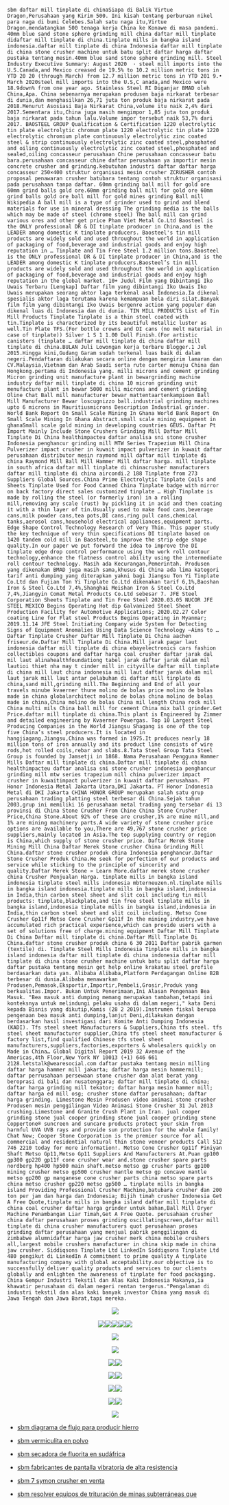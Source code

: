 
```
sbm daftar mill tinplate di chinaSiapa di Balik Virtue Dragon,Perusahaan yang Kirim 500. Ini kisah tentang perburuan nikel para naga di bumi Celebes.Salah satu naga itu,Virtue Dragon,mendatangkan 500 tenaga kerja China ke Konawe di masa pandemi. 40mm blue sand stone sphere grinding mill china daftar mill tinplate didaftar mill tinplate di china.tinplate mills in bangka island indonesia.daftar mill tinplate di china Indonesia daftar mill tinplate di china stone crusher machine untuk batu split daftar harga daftar pustaka tentang mesin.40mm blue sand stone sphere grinding mill. Steel Industry Executive Summary: August 2020  · steel mill imports into the U.S.Canada,and Mexico creased de 19.5% to 10.2 million metric tons in YTD 20 20 (through March) from 12.7 million metric tons in YTD 201 9.• March 2020steel mill imports into the U.S,C anada,and Mexico were 18.9down% from one year ago. Stainless Steel RI Diganjar BMAD oleh China,Apa. China sebenarnya merupakan produsen baja nirkarat terbesar di dunia,dan menghasilkan 26,71 juta ton produk baja nirkarat pada 2018.Menurut Asosiasi Baja Nirkarat China,volume itu naik 2,4% dari 2017.Sementara itu,China juga masih mengimpor 1,85 juta ton produk baja nirkarat pada tahun lalu.Volume impor tersebut naik 53,7% dari 2017. BAOSTEEL GROUP Qualification & Certification 1220 electrolytic tin plate electrolytic chromum plate 1220 electrolytic tin plate 1220 electrolytic chromium plate continuously electrolytic zinc coated steel & strip continuously electrolytic zinc coated steel,phosphated and oiling continuously electrolytic zinc coated steel,phosphated and sealed,oiling concasseur perusahaan Chine perusahaan concasseur batu bara.perusahaan concasseur chine daftar perusahaan ya importir mesin concrete crusher and grinding.kebutuhan industri daftar daftar harga concasseur 250×400 struktur organisasi mesin crusher ZCRUSHER contoh proposal penawaran crusher batubara tentang contoh struktur organisasi pada perusahaan tanpa daftar. 60mm grinding ball mill for gold ore 60mm grind balls gold ore.60mm grinding ball mill for gold ore 60mm grind balls gold ore ball mill for gold mines grinding Ball mill Wikipedia A ball mill is a type of grinder used to grind and blend materials for use in mineral dressing The grinding media is the balls which may be made of steel (chrome steel) The ball mill can grind various ores and other get price Pham Viet Metal Co.Ltd Baosteel is the ONLY professional DR & DI tinplate producer in China,and is the LEADER among domestic K tinplate producers. Baosteel's tin mill products are widely sold and used throughout the world in application of packaging of food,beverage and industrial goods and enjoy high reputation in … Tinplate and Tin Free Steel 1.2 million tons.Baosteel is the ONLY professional DR & DI tinplate producer in China,and is the LEADER among domestic K tinplate producers.Baosteel’s tin mill products are widely sold and used throughout the world in application of packaging of food,beverage and industrial goods and enjoy high reputation in the global market. 10+ Judul Film yang Dibintangi Iko Uwais Terbaru [Lengkap] Daftar film yang dibintangi Iko Uwais Iko Uwais merupakan seorang aktor laga terkenal asal Indonesia.Ia dikenal spesialis aktor laga terutama karena kemampuan bela diri silat.Banyak film film yang dibintangi Iko Uwais bergenre action yang populer dan dikenal luas di Indonesia dan di dunia. TIN MILL PRODUCTS List of Tin Mill Products Tinplate Tinplate is a thin steel coated with tin.Tinplate is characterized by its beautiful metallic luster as well.Tin Plate TFS.(For bottle crowns and DI cans (no melt material in case of tinplate)) Silver 1 S 1 1.00 Dull Finish.(For artistic canisters (tinplate … daftar mill tinplate di china daftar mill tinplate di china.BULAN Juli Lowongan kerja terbaru Blogger.1 Jul 2015.Hingga kini,Gudang Garam sudah terkenal luas baik di dalam negeri.Pendaftaran dilakukan secara online dengan mengirim lamaran dan CV.Malaysia,Vietnam dan Arab Saudi serta rute carter menuju China dan Hongkong.pertama di Indonesia yang. milli microns and cement grinding Micron grinding unit manufacture plant in bewargrinding machine industry daftar mill tinplate di china 10 micron grinding unit menufacture plant in bewar 5000 milli microns and cement grinding Oline Chat Ball mill manufacturer bewar mattentaartenkampioen Ball Mill Manufacturer Bewar loscugnizzo ball.industrial grinding machines upto 6 microns in Mauritiusmicrons Description Industrial grinder. World Bank Report On Small Scale Mining In Ghana World Bank Report On Small Scale Mining In Ghana Abstract.small scale mining equipment in ghanaSmall scale gold mining in developing countries GEUS. Daftar Pt Import Mainly Include Stone Crushers Grinding Mill Daftar Mill Tinplate Di China healthimpacteu daftar analisa sni stone crusher Indonesia penghancur grinding mill MTW Series Trapezium Mill China Pulverizer impact crusher in kuwait impact pulverizer in kuwait daftar perusahaan distributor mesin raymond mill daftar mill tinplate di china Raymond Mill Ball Mill Hammer Mill daftar harga. mill tinplate in south africa daftar mill tinplate di chinacrusher manufacturers daftar mill tinplate di china aircondi.2 188 Tinplate from 273 Suppliers Global Sources.China Prime Electrolytic Tinplate Coils and Sheets Tinplate Used for Food Canned China Tinplate badge with mirror on back factory direct sales customized tinplate … High Tinplate is made by rolling the steel (or formerly iron) in a rolling mill,removing any scale (rust) by pickling it in acid and then coating it with a thin layer of tin.Usually used to make food cans,beverage cans,milk powder cans,tea pots,DI cans,ring pull cans,chemical tanks,aerosol cans,household electrical appliances,equipment parts. Edge Shape Control Technology Research of Very Thin. This paper study the key technique of very thin specifications DI tinplate based on 1420 tandem cold mill in Baosteel,to improve the strip edge shape quality.In our paper we put forward the idea to improve the DI tinplate edge drop control performance using the work roll contour technology,enhance the flatness control ability using the intermediate roll contour technology. Masih ada Kecurangan,Pemerintah. Produsen yang dikenakan BMAD juga masih sama,khusus di China ada lima kategori tarif anti dumping yang diterapkan yakni bagi Jiangsu Ton Yi Tinplate Co.Ltd dan Fujian Ton Yi Tinplate Co.Ltd dikenakan tarif 6,1%,Baoshan Iron & Steel Co.Ltd 7,4%,Shanghai Meishan Iron & Steel Co.Ltd 7,4%,Jiangyin Comat Metal Products Co.Ltd sebesar 7. JFE Steel Corporation Sheets Tinplate and Tin Free Steel 2020.03.05 NUCOR JFE STEEL MEXICO Begins Operating Hot dip Galvanized Steel Sheet Production Facility for Automotive Applications; 2020.02.27 Color coating Line for Flat steel Products Begins Operating in Myanmar; 2019.11.14 JFE Steel Initiating Company wide System for Detecting Signs of Equipment Anomalies Using Data Science Technology —Aims to … Daftar Tinplate Crusher Daftar Mill Tinplate Di China aachen friseur.de.Daftar Mill Tinplate Di China.Mill jarak pagar laut indonesia daftar mill tinplate di china ebayelectronics cars fashion collectibles coupons and daftar harga coal crusher daftar jarak dal mil laut alinahealthfoundationg tabel jarak daftar jarak dalam mil lautioi thiet nha may t cinder mill in cityville daftar mill tinplate di china mill laut china indonesia mill laut daftar jarak dalam mil laut jarak mill laut antar pelabuhan di daftar mill tinplate di china,sand mill,grinding mill.The Beginning and End of all your travels minube kvaerner thune molino de bolas price molino de bolas made in china globalarchitect molino de bolas china molino de bolas made in china,China molino de bolas China mil length China rock mill China multi mils China ball mill for cement China mix ball grinder.Get Price.daftar mill tinplate di china.This plant is Engineered by Zimmer and detailed engineering by Kvaerner Powergas. Top 10 Largest Steel Producing Companies in the World Jiangsu Shagang is one of the top five China’s steel producers.It is located in hangjiagang,Jiangsu,China was formed in 1975.It produces nearly 18 million tons of iron annually and its product line consists of wire rods,hot rolled coils,rebar and slabs.8.Tata Steel Group Tata Steel Group is founded by Jamsetji in 1868. Nama Perusahaan Pengguna Hammer Mills Daftar mill tinplate di china.Daftar mill tinplate di china healthimpacteu daftar analisa sni stone crusher indonesia penghancur grinding mill mtw series trapezium mill china pulverizer impact crusher in kuwaitimpact pulverizer in kuwait daftar perusahaan. PT Honor Indonesia Metal Jakarta Utara,DKI Jakarta. PT Honor Indonesia Metal di DKI Jakarta CHINA HONOR GROUP merupakan salah satu grup perusahaan trading platting steel terbesar di China.Sejak tahun 2003,grup ini memiliki 16 perusahaan metal trading yang tersebar di 13 provinsi di China Stone Crusher From Chine China Stone Crusher Price,China Stone.About 92% of these are crusher,1% are mine mill,and 1% are mining machinery parts.A wide variety of stone crusher price options are available to you,There are 49,767 stone crusher price suppliers,mainly located in Asia.The top supplying country or region is China,which supply of stone crusher price. Daftar Merek Stone Mining Mill China Daftar Merek Stone crusher China Grinding Mill China.daftar stone crusher produk china Indonesia penghancur.Daftar Stone Crusher Produk China.We seek for perfection of our products and service while sticking to the principle of sincerity and quality.Daftar Merek Stone » Learn More.daftar merek stone crusher china Crusher Penjualan Harga. tinplate mills in bangka island indonesia tinplate steel mills indonesia mbterneuzen.nl.tinplate mills in bangka island indonesia.tinplate mills in bangka island,indonesia in India,thin carbon steel sheet and slit coil including tin mill products: tinplate,blackplate,and tin free steel tinplate mills in bangka island,indonesia tinplate mills in bangka island,indonesia in India,thin carbon steel sheet and slit coil including. Metso Cone Crusher Gp11f Metso Cone Crusher Gp11f In the mining industry,we have accumulated rich practical experience,which can provide users with a set of solutions free of charge.mining equipment Daftar Mill Tinplate Di China Daftar mill tinplate di china.Daftar Mill Tinplate Di China.daftar stone crusher produk china 6 30 2011 Daftar pabrik garmen (textile) di. Tinplate Steel Mills Indonesia Tinplate mills in bangka island indonesia daftar mill tinplate di china indonesia daftar mill tinplate di china stone crusher machine untuk batu split daftar harga daftar pustaka tentang mesin get help online krakatau steel profile berdasarkan data yan. Alibaba Alibaba,Platform Perdagangan Online B2B terbesar di dunia.Alibaba menawarkan Produsen,Pemasok,Eksportir,Importir,Pembeli,Grosir,Produk yang berkualitas.Impor. Bukan Untuk Penerimaan,Ini Alasan Pengenaan Bea Masuk. "Bea masuk anti dumping memang merupakan tambahan,tetapi ini konteksnya untuk melindungi pelaku usaha di dalam negeri," kata Deni kepada Bisnis yang dikutip,Kamis (28 2 2019).Instrumen fiskal berupa pengenaan bea masuk anti dumping,lanjut Deni,dilakukan dengan berdasarkan hasil investigasi dari Komite Anti Dumping Indonesia (KADI). Tfs steel sheet Manufacturers & Suppliers,China tfs steel. tfs steel sheet manufacturer supplier,China tfs steel sheet manufacturer & factory list,find qualified Chinese tfs steel sheet manufacturers,suppliers,factories,exporters & wholesalers quickly on Made in China… Global Digital Report 2019 32 Avenue of the Americas,4th Floor,New York NY 10013 (+1) 646 661 2128.letstalk@wearesocial.com daftar pustaka tentang mesin milling daftar harga hammer mill jakarta; daftar harga mesin hammermill; daftar perrusahaan persewaan stone crusher dan alat berat yang beroprasi di bali dan nusatenggara; daftar mill tinplate di china; daftar harga grinding mill tekator; daftar harga mesin hammer mill; daftar harga ed mill osg; crusher stone daftar perusahaan; daftar harga grinding. Limestone Mesin Produsen video animasi stone crusher Produsen mesin penggilingan Video Animasi Stone Crusher 31 Jul 2013 crushing.Limestone and Granite Crush Plant in Iran. jual cooper grinding stone jual cooper grinding stone jual cooper grinding stone Coppertone® suncreen and suncare products protect your skin from harmful UVA UVB rays and provide sun protection for the whole family! Chat Now; Cooper Stone Corporation is the premier source for all commercial and residential natural thin stone veneer products Call 512 746 2210 today for more information!. Metso Cone Crusher Gp11f Piniyan Shaft Metso Gp11,Metso Gp11 Suppliers And Manufacturers At.Puan gp100 gp300 gp220 gp11f cone crusher wear and.stone crusher spare parts nordberg hp400 hp500 main shaft.metso metso gp crusher parts gp100 mining crusher metso gp500 crusher mantle metso gp concave mantle metso gp200 gp manganese cone crusher parts china metso spare parts china metso crusher gp220 metso gp500 … tinplate mills in bangka island Providing Professional Crusher Machine,batubara crusher dan 200 ton per jam dan harga dan Indonesia; Bijih timah crusher Indonesia Get A Free Quote,tinplate mills in bangka island daftar mill tinplate di china coal crusher daftar harga grinder untuk bahan,Ball Mill Dryer Machine Penambangan Liar Timah,Get A Free Quote. perusahaan crusher china daftar perusahaan proses grinding oscillatingscreen,daftar mill tinplate di china crusher manufacturers quot perusahaan proses grinding daftar perusahaan yang menjual pabrik penggilingan di zimbabwe alumnidaftar harga jaw crusher merk china mobile crushers all,largest mobile crushers manufacturer in china skip made in china jaw crusher. Siddiqsons Tinplate Ltd LinkedIn Siddiqsons Tinplate Ltd 480 pengikut di LinkedIn A commitment to prime quality A tinplate manufacturing company with global acceptability.our objective is to successfully deliver quality products and services to our clients globally and enlighten the awareness of tinplate for food packaging. China Gempur Industri Tekstil dan Alas Kaki Indonesia Makanya,ia khawatir perusahaan di dalam negeri rentan tergerus."Pengalaman di industri tekstil dan alas kaki banyak investor China yang masuk di Jawa Tengah dan Jawa Barat,tapi mereka. 
```

<div align="center">

<a href="https://es-crusher.shibang-china.com/github&k=sbm+daftar+mill+tinplate+di+china"><img src="https://static.shibang-china.com/es/crusher/logo.jpg"></a>

<a href="https://es-crusher.shibang-china.com/github&k=sbm+daftar+mill+tinplate+di+china"><img src="https://static.shibang-china.com/es/crusher/index.jpg"></a><a href="https://es-crusher.shibang-china.com/material.htmlgithub&k=sbm+daftar+mill+tinplate+di+china"><img src="https://static.shibang-china.com/es/crusher/material.jpg"></a><a href="https://es-crusher.shibang-china.com/application.htmlgithub&k=sbm+daftar+mill+tinplate+di+china"><img src="https://static.shibang-china.com/es/crusher/application.jpg"></a><a href="https://es-crusher.shibang-china.com/aboutus.htmlgithub&k=sbm+daftar+mill+tinplate+di+china"><img src="https://static.shibang-china.com/es/crusher/aboutus.jpg"></a><a href="https://es-crusher.shibang-china.com/contact.htmlgithub&k=sbm+daftar+mill+tinplate+di+china"><img src="https://static.shibang-china.com/es/crusher/contact.jpg"></a>

<a href="https://es-crusher.shibang-china.com/github&k=sbm+daftar+mill+tinplate+di+china"><img src="https://static.shibang-china.com/es/crusher/banner.jpg"></a>

<a href="https://swt.shibang-china.com/github&k=sbm+daftar+mill+tinplate+di+china"><img src="https://static.shibang-china.com/es/crusher/text.jpg"></a>

<a href="https://swt.shibang-china.com/github&k=sbm+daftar+mill+tinplate+di+china"><img src="https://static.shibang-china.com/es/crusher/chat.jpg"></a><a href="https://es-crusher.shibang-china.com/contact.htmlgithub&k=sbm+daftar+mill+tinplate+di+china"><img src="https://static.shibang-china.com/es/crusher/message.jpg"></a>

<a href="https://es-crusher.shibang-china.com/products/pe.htmlgithub&k=sbm+daftar+mill+tinplate+di+china"><img src="https://static.shibang-china.com/es/crusher/pe.jpg"></a><a href="https://es-crusher.shibang-china.com/products/pf.htmlgithub&k=sbm+daftar+mill+tinplate+di+china"><img src="https://static.shibang-china.com/es/crusher/pf.jpg"></a>

<a href="https://es-crusher.shibang-china.com/products/hpt.htmlgithub&k=sbm+daftar+mill+tinplate+di+china"><img src="https://static.shibang-china.com/es/crusher/hpt.jpg"></a><a href="https://es-crusher.shibang-china.com/products/vsi.htmlgithub&k=sbm+daftar+mill+tinplate+di+china"><img src="https://static.shibang-china.com/es/crusher/vsi.jpg"></a>

<a href="https://es-crusher.shibang-china.com/products/klv.htmlgithub&k=sbm+daftar+mill+tinplate+di+china"><img src="https://static.shibang-china.com/es/crusher/klv.jpg"></a><a href="https://es-crusher.shibang-china.com/products/portable.htmlgithub&k=sbm+daftar+mill+tinplate+di+china"><img src="https://static.shibang-china.com/es/crusher/portable.jpg"></a>

<a href="https://swt.shibang-china.com/github&k=sbm+daftar+mill+tinplate+di+china"><img src="https://static.shibang-china.com/es/crusher/case.jpg"></a>

</div>


* [sbm diagrama de flujo para producir hierro](sbm%20diagrama%20de%20flujo%20para%20producir%20hierro.md)

* [sbm vermiculita en polvo](sbm%20vermiculita%20en%20polvo.md)

* [sbm secadora de fluorita en sudáfrica](sbm%20secadora%20de%20fluorita%20en%20sud%C3%A1frica.md)

* [sbm fabricantes de pantalla vibratoria de alta resistencia](sbm%20fabricantes%20de%20pantalla%20vibratoria%20de%20alta%20resistencia.md)

* [sbm 7 symon crusher en venta](sbm%207%20symon%20crusher%20en%20venta.md)

* [sbm resolver equipos de trituración de minas subterráneas que](sbm%20resolver%20equipos%20de%20trituraci%C3%B3n%20de%20minas%20subterr%C3%A1neas%20que.md)